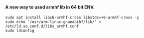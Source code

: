 #### A new way to used armhf lib in 64 bit ENV.

```
sudo apt install libc6-armhf-cross libstdc++6-armhf-cross -y
sudo echo '/usr/arm-linux-gnueabihf/lib/' > /etc/ld.so.conf.d/libs_armhf.conf
sudo ldconfig
```
